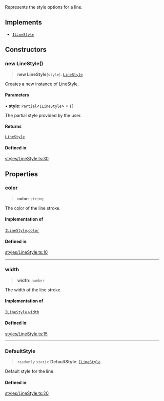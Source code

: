 Represents the style options for a line.

## Implements

- [`ILineStyle`](../interfaces/ILineStyle.md)

## Constructors

### new LineStyle()

> **new LineStyle**(`style`): [`LineStyle`](LineStyle.md)

Creates a new instance of LineStyle.

#### Parameters

• **style**: `Partial`\<[`ILineStyle`](../interfaces/ILineStyle.md)\> = `{}`

The partial style provided by the user.

#### Returns

[`LineStyle`](LineStyle.md)

#### Defined in

[styles/LineStyle.ts:30](https://github.com/avolutions/canvas-painter/blob/main/src/styles/LineStyle.ts#L30)

## Properties

### color

> **color**: `string`

The color of the line stroke.

#### Implementation of

[`ILineStyle`](../interfaces/ILineStyle.md).[`color`](../interfaces/ILineStyle.md#color)

#### Defined in

[styles/LineStyle.ts:10](https://github.com/avolutions/canvas-painter/blob/main/src/styles/LineStyle.ts#L10)

***

### width

> **width**: `number`

The width of the line stroke.

#### Implementation of

[`ILineStyle`](../interfaces/ILineStyle.md).[`width`](../interfaces/ILineStyle.md#width)

#### Defined in

[styles/LineStyle.ts:15](https://github.com/avolutions/canvas-painter/blob/main/src/styles/LineStyle.ts#L15)

***

### DefaultStyle

> `readonly` `static` **DefaultStyle**: [`ILineStyle`](../interfaces/ILineStyle.md)

Default style for the line.

#### Defined in

[styles/LineStyle.ts:20](https://github.com/avolutions/canvas-painter/blob/main/src/styles/LineStyle.ts#L20)
